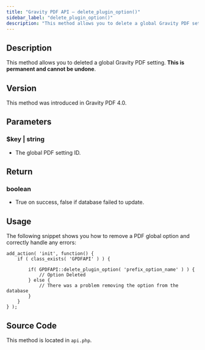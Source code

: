 ```yaml
---
title: "Gravity PDF API – delete_plugin_option()"
sidebar_label: "delete_plugin_option()"
description: "This method allows you to delete a global Gravity PDF setting. This is permanent and cannot be undone."
---
```


## Description 

This method allows you to deleted a global Gravity PDF setting. **This is permanent and cannot be undone**.

## Version 

This method was introduced in Gravity PDF 4.0.

## Parameters 

### $key \| string
* The global PDF setting ID.

## Return 

### boolean
* True on success, false if database failed to update.

## Usage 

The following snippet shows you how to remove a PDF global option and correctly handle any errors:

```
add_action( 'init', function() {
    if ( class_exists( 'GPDFAPI' ) ) {

        if( GPDFAPI::delete_plugin_option( 'prefix_option_name' ) ) {
            // Option Deleted
        } else {
            // There was a problem removing the option from the database
        }
    }
} );
```

## Source Code 

This method is located in `api.php`.

